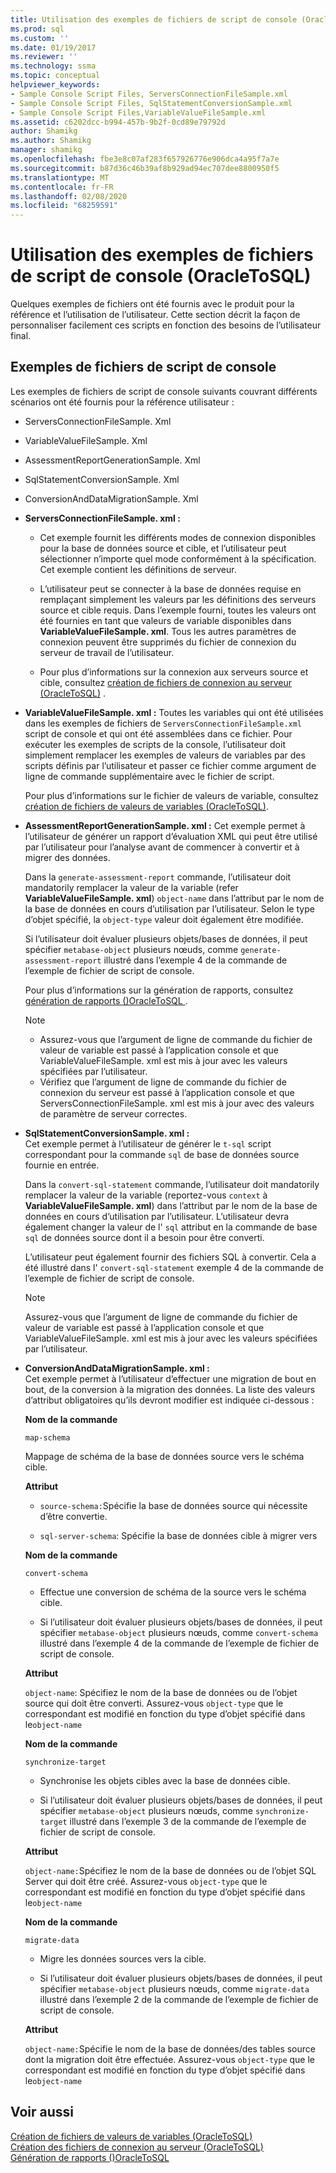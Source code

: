```yaml
---
title: Utilisation des exemples de fichiers de script de console (OracleToSQL) | Microsoft Docs
ms.prod: sql
ms.custom: ''
ms.date: 01/19/2017
ms.reviewer: ''
ms.technology: ssma
ms.topic: conceptual
helpviewer_keywords:
- Sample Console Script Files, ServersConnectionFileSample.xml
- Sample Console Script Files, SqlStatementConversionSample.xml
- Sample Console Script Files,VariableValueFileSample.xml
ms.assetid: c6202dcc-b994-457b-9b2f-0cd89e79792d
author: Shamikg
ms.author: Shamikg
manager: shamikg
ms.openlocfilehash: fbe3e8c07af283f657926776e906dca4a95f7a7e
ms.sourcegitcommit: b87d36c46b39af8b929ad94ec707dee8800950f5
ms.translationtype: MT
ms.contentlocale: fr-FR
ms.lasthandoff: 02/08/2020
ms.locfileid: "68259591"
---
```

# <a name="working-with-the-sample-console-script-files-oracletosql"></a>Utilisation des exemples de fichiers de script de console (OracleToSQL)
Quelques exemples de fichiers ont été fournis avec le produit pour la référence et l’utilisation de l’utilisateur. Cette section décrit la façon de personnaliser facilement ces scripts en fonction des besoins de l’utilisateur final.  
  
## <a name="sample-console-script-files"></a>Exemples de fichiers de script de console  
Les exemples de fichiers de script de console suivants couvrant différents scénarios ont été fournis pour la référence utilisateur :  
  
-   ServersConnectionFileSample. Xml  
  
-   VariableValueFileSample. Xml  
  
-   AssessmentReportGenerationSample. Xml  
  
-   SqlStatementConversionSample. Xml  
  
-   ConversionAndDataMigrationSample. Xml  
  
-   **ServersConnectionFileSample. xml :**  
  
    -   Cet exemple fournit les différents modes de connexion disponibles pour la base de données source et cible, et l’utilisateur peut sélectionner n’importe quel mode conformément à la spécification. Cet exemple contient les définitions de serveur.  
  
    -   L’utilisateur peut se connecter à la base de données requise en remplaçant simplement les valeurs par les définitions des serveurs source et cible requis. Dans l’exemple fourni, toutes les valeurs ont été fournies en tant que valeurs de variable disponibles dans **VariableValueFileSample. xml**.  Tous les autres paramètres de connexion peuvent être supprimés du fichier de connexion du serveur de travail de l’utilisateur.  
  
    -   Pour plus d’informations sur la connexion aux serveurs source et cible, consultez [création de fichiers de connexion au serveur &#40;OracleToSQL&#41;](../../ssma/oracle/creating-the-server-connection-files-oracletosql.md) .  
  
-   **VariableValueFileSample. xml :** Toutes les variables qui ont été utilisées dans les exemples de fichiers de `ServersConnectionFileSample.xml` script de console et qui ont été assemblées dans ce fichier. Pour exécuter les exemples de scripts de la console, l’utilisateur doit simplement remplacer les exemples de valeurs de variables par des scripts définis par l’utilisateur et passer ce fichier comme argument de ligne de commande supplémentaire avec le fichier de script.  
  
    Pour plus d’informations sur le fichier de valeurs de variable, consultez [création de fichiers de valeurs de variables &#40;OracleToSQL&#41;](../../ssma/oracle/creating-variable-value-files-oracletosql.md).  
  
-   **AssessmentReportGenerationSample. xml :** Cet exemple permet à l’utilisateur de générer un rapport d’évaluation XML qui peut être utilisé par l’utilisateur pour l’analyse avant de commencer à convertir et à migrer des données.  
  
    Dans la `generate-assessment-report` commande, l’utilisateur doit mandatorily remplacer la valeur de la variable (refer **VariableValueFileSample. xml**) `object-name` dans l’attribut par le nom de la base de données en cours d’utilisation par l’utilisateur. Selon le type d’objet spécifié, la `object-type` valeur doit également être modifiée.  
  
    Si l’utilisateur doit évaluer plusieurs objets/bases de données, il peut spécifier `metabase-object` plusieurs nœuds, comme `generate-assessment-report` illustré dans l’exemple 4 de la commande de l’exemple de fichier de script de console.  
  
    Pour plus d’informations sur la génération de rapports, consultez [génération de rapports &#40;&#41;OracleToSQL ](../../ssma/oracle/generating-reports-oracletosql.md).  
  
    > [!NOTE]  
    > -   Assurez-vous que l’argument de ligne de commande du fichier de valeur de variable est passé à l’application console et que VariableValueFileSample. xml est mis à jour avec les valeurs spécifiées par l’utilisateur.  
    > -   Vérifiez que l’argument de ligne de commande du fichier de connexion du serveur est passé à l’application console et que ServersConnectionFileSample. xml est mis à jour avec des valeurs de paramètre de serveur correctes.  
  
-   **SqlStatementConversionSample. xml :**  
    Cet exemple permet à l’utilisateur de générer le `t-sql` script correspondant pour la commande `sql` de base de données source fournie en entrée.  
  
    Dans la `convert-sql-statement` commande, l’utilisateur doit mandatorily remplacer la valeur de la variable (reportez-vous `context` à **VariableValueFileSample. xml**) dans l’attribut par le nom de la base de données en cours d’utilisation par l’utilisateur. L’utilisateur devra également changer la valeur de l' `sql` attribut en la commande de base `sql` de données source dont il a besoin pour être converti.  
  
    L’utilisateur peut également fournir des fichiers SQL à convertir. Cela a été illustré dans l' `convert-sql-statement` exemple 4 de la commande de l’exemple de fichier de script de console.  
  
    > [!NOTE]  
    > Assurez-vous que l’argument de ligne de commande du fichier de valeur de variable est passé à l’application console et que VariableValueFileSample. xml est mis à jour avec les valeurs spécifiées par l’utilisateur.  
  
-   **ConversionAndDataMigrationSample. xml :**  
     Cet exemple permet à l’utilisateur d’effectuer une migration de bout en bout, de la conversion à la migration des données. La liste des valeurs d’attribut obligatoires qu’ils devront modifier est indiquée ci-dessous :  
  
    **Nom de la commande**  
  
    `map-schema`  
  
    Mappage de schéma de la base de données source vers le schéma cible.  
  
    **Attribut**  
  
    -   `source-schema:`Spécifie la base de données source qui nécessite d’être convertie.  
  
    -   `sql-server-schema`: Spécifie la base de données cible à migrer vers  
  
    **Nom de la commande**  
  
    `convert-schema`  
  
    -   Effectue une conversion de schéma de la source vers le schéma cible.  
  
    -   Si l’utilisateur doit évaluer plusieurs objets/bases de données, il peut spécifier `metabase-object` plusieurs nœuds, comme `convert-schema` illustré dans l’exemple 4 de la commande de l’exemple de fichier de script de console.  
  
    **Attribut**  
  
    `object-name`: Spécifiez le nom de la base de données ou de l’objet source qui doit être converti. Assurez-vous `object-type` que le correspondant est modifié en fonction du type d’objet spécifié dans le`object-name`  
  
    **Nom de la commande**  
  
    `synchronize-target`  
  
    -   Synchronise les objets cibles avec la base de données cible.  
  
    -   Si l’utilisateur doit évaluer plusieurs objets/bases de données, il peut spécifier `metabase-object` plusieurs nœuds, comme `synchronize-target` illustré dans l’exemple 3 de la commande de l’exemple de fichier de script de console.  
  
    **Attribut**  
  
    `object-name:`Spécifiez le nom de la base de données ou de l’objet SQL Server qui doit être créé. Assurez-vous `object-type` que le correspondant est modifié en fonction du type d’objet spécifié dans le`object-name`  
  
    **Nom de la commande**  
  
    `migrate-data`  
  
    -   Migre les données sources vers la cible.  
  
    -   Si l’utilisateur doit évaluer plusieurs objets/bases de données, il peut spécifier `metabase-object` plusieurs nœuds, comme `migrate-data` illustré dans l’exemple 2 de la commande de l’exemple de fichier de script de console.  
  
    **Attribut**  
  
    `object-name:`Spécifie le nom de la base de données/des tables source dont la migration doit être effectuée. Assurez-vous `object-type` que le correspondant est modifié en fonction du type d’objet spécifié dans le`object-name`  
  
## <a name="see-also"></a>Voir aussi  
[Création de fichiers de valeurs de variables &#40;OracleToSQL&#41;](../../ssma/oracle/creating-variable-value-files-oracletosql.md)  
[Création des fichiers de connexion au serveur &#40;OracleToSQL&#41;](../../ssma/oracle/creating-the-server-connection-files-oracletosql.md)  
[Génération de rapports &#40;&#41;OracleToSQL](../../ssma/oracle/generating-reports-oracletosql.md)  
  
